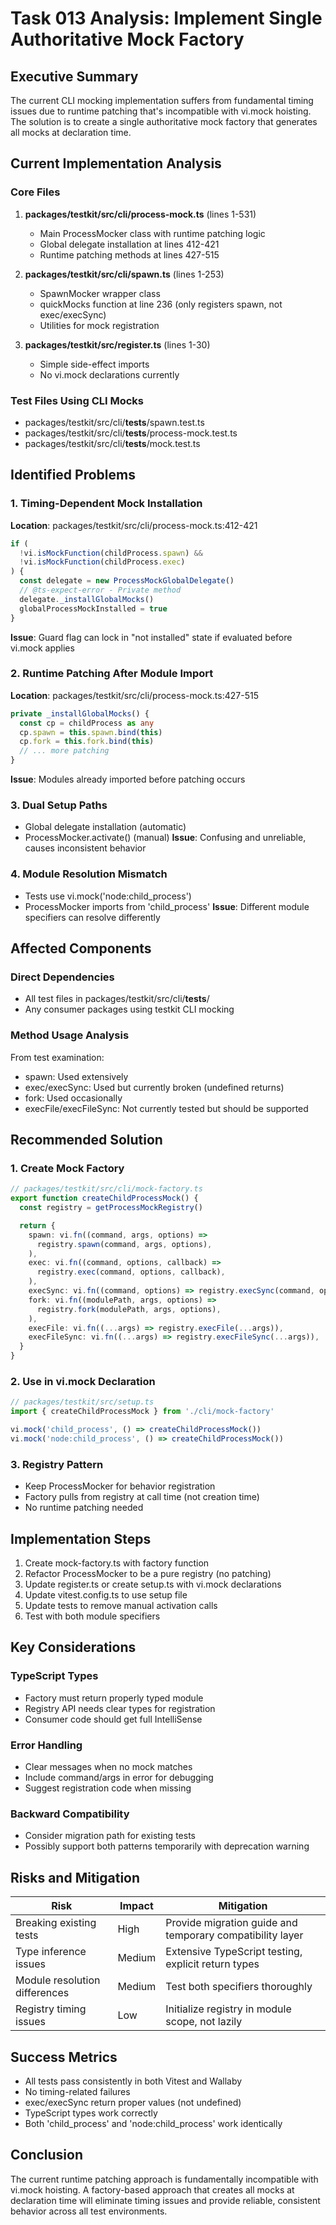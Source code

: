 # Task 013 Analysis: Implement Single Authoritative Mock Factory

## Executive Summary

The current CLI mocking implementation suffers from fundamental timing issues
due to runtime patching that's incompatible with vi.mock hoisting. The solution
is to create a single authoritative mock factory that generates all mocks at
declaration time.

## Current Implementation Analysis

### Core Files

1. **packages/testkit/src/cli/process-mock.ts** (lines 1-531)
   - Main ProcessMocker class with runtime patching logic
   - Global delegate installation at lines 412-421
   - Runtime patching methods at lines 427-515

2. **packages/testkit/src/cli/spawn.ts** (lines 1-253)
   - SpawnMocker wrapper class
   - quickMocks function at line 236 (only registers spawn, not exec/execSync)
   - Utilities for mock registration

3. **packages/testkit/src/register.ts** (lines 1-30)
   - Simple side-effect imports
   - No vi.mock declarations currently

### Test Files Using CLI Mocks

- packages/testkit/src/cli/**tests**/spawn.test.ts
- packages/testkit/src/cli/**tests**/process-mock.test.ts
- packages/testkit/src/cli/**tests**/mock.test.ts

## Identified Problems

### 1. Timing-Dependent Mock Installation

**Location**: packages/testkit/src/cli/process-mock.ts:412-421

```typescript
if (
  !vi.isMockFunction(childProcess.spawn) &&
  !vi.isMockFunction(childProcess.exec)
) {
  const delegate = new ProcessMockGlobalDelegate()
  // @ts-expect-error - Private method
  delegate._installGlobalMocks()
  globalProcessMockInstalled = true
}
```

**Issue**: Guard flag can lock in "not installed" state if evaluated before
vi.mock applies

### 2. Runtime Patching After Module Import

**Location**: packages/testkit/src/cli/process-mock.ts:427-515

```typescript
private _installGlobalMocks() {
  const cp = childProcess as any
  cp.spawn = this.spawn.bind(this)
  cp.fork = this.fork.bind(this)
  // ... more patching
}
```

**Issue**: Modules already imported before patching occurs

### 3. Dual Setup Paths

- Global delegate installation (automatic)
- ProcessMocker.activate() (manual) **Issue**: Confusing and unreliable, causes
  inconsistent behavior

### 4. Module Resolution Mismatch

- Tests use vi.mock('node:child_process')
- ProcessMocker imports from 'child_process' **Issue**: Different module
  specifiers can resolve differently

## Affected Components

### Direct Dependencies

- All test files in packages/testkit/src/cli/**tests**/
- Any consumer packages using testkit CLI mocking

### Method Usage Analysis

From test examination:

- spawn: Used extensively
- exec/execSync: Used but currently broken (undefined returns)
- fork: Used occasionally
- execFile/execFileSync: Not currently tested but should be supported

## Recommended Solution

### 1. Create Mock Factory

```typescript
// packages/testkit/src/cli/mock-factory.ts
export function createChildProcessMock() {
  const registry = getProcessMockRegistry()

  return {
    spawn: vi.fn((command, args, options) =>
      registry.spawn(command, args, options),
    ),
    exec: vi.fn((command, options, callback) =>
      registry.exec(command, options, callback),
    ),
    execSync: vi.fn((command, options) => registry.execSync(command, options)),
    fork: vi.fn((modulePath, args, options) =>
      registry.fork(modulePath, args, options),
    ),
    execFile: vi.fn((...args) => registry.execFile(...args)),
    execFileSync: vi.fn((...args) => registry.execFileSync(...args)),
  }
}
```

### 2. Use in vi.mock Declaration

```typescript
// packages/testkit/src/setup.ts
import { createChildProcessMock } from './cli/mock-factory'

vi.mock('child_process', () => createChildProcessMock())
vi.mock('node:child_process', () => createChildProcessMock())
```

### 3. Registry Pattern

- Keep ProcessMocker for behavior registration
- Factory pulls from registry at call time (not creation time)
- No runtime patching needed

## Implementation Steps

1. Create mock-factory.ts with factory function
2. Refactor ProcessMocker to be a pure registry (no patching)
3. Update register.ts or create setup.ts with vi.mock declarations
4. Update vitest.config.ts to use setup file
5. Update tests to remove manual activation calls
6. Test with both module specifiers

## Key Considerations

### TypeScript Types

- Factory must return properly typed module
- Registry API needs clear types for registration
- Consumer code should get full IntelliSense

### Error Handling

- Clear messages when no mock matches
- Include command/args in error for debugging
- Suggest registration code when missing

### Backward Compatibility

- Consider migration path for existing tests
- Possibly support both patterns temporarily with deprecation warning

## Risks and Mitigation

| Risk                          | Impact | Mitigation                                                |
| ----------------------------- | ------ | --------------------------------------------------------- |
| Breaking existing tests       | High   | Provide migration guide and temporary compatibility layer |
| Type inference issues         | Medium | Extensive TypeScript testing, explicit return types       |
| Module resolution differences | Medium | Test both specifiers thoroughly                           |
| Registry timing issues        | Low    | Initialize registry in module scope, not lazily           |

## Success Metrics

- All tests pass consistently in both Vitest and Wallaby
- No timing-related failures
- exec/execSync return proper values (not undefined)
- TypeScript types work correctly
- Both 'child_process' and 'node:child_process' work identically

## Conclusion

The current runtime patching approach is fundamentally incompatible with vi.mock
hoisting. A factory-based approach that creates all mocks at declaration time
will eliminate timing issues and provide reliable, consistent behavior across
all test environments.
